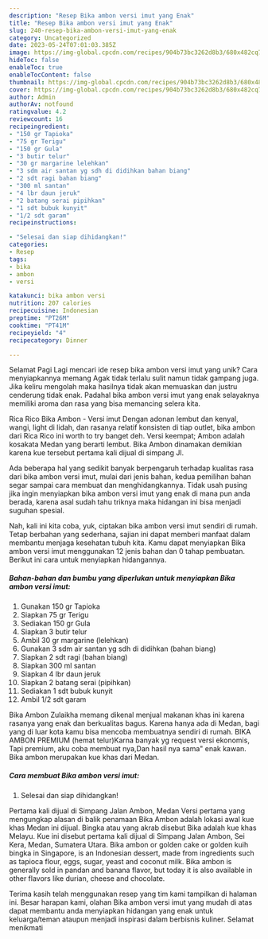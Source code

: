 ```yaml
---
description: "Resep Bika ambon versi imut yang Enak"
title: "Resep Bika ambon versi imut yang Enak"
slug: 240-resep-bika-ambon-versi-imut-yang-enak
category: Uncategorized
date: 2023-05-24T07:01:03.385Z
image: https://img-global.cpcdn.com/recipes/904b73bc3262d8b3/680x482cq70/bika-ambon-versi-imut-foto-resep-utama.jpg
hideToc: false
enableToc: true
enableTocContent: false
thumbnail: https://img-global.cpcdn.com/recipes/904b73bc3262d8b3/680x482cq70/bika-ambon-versi-imut-foto-resep-utama.jpg
cover: https://img-global.cpcdn.com/recipes/904b73bc3262d8b3/680x482cq70/bika-ambon-versi-imut-foto-resep-utama.jpg
author: Admin
authorAv: notfound
ratingvalue: 4.2
reviewcount: 16
recipeingredient:
- "150 gr Tapioka"
- "75 gr Terigu"
- "150 gr Gula"
- "3 butir telur"
- "30 gr margarine lelehkan"
- "3 sdm air santan yg sdh di didihkan bahan biang"
- "2 sdt ragi bahan biang"
- "300 ml santan"
- "4 lbr daun jeruk"
- "2 batang serai pipihkan"
- "1 sdt bubuk kunyit"
- "1/2 sdt garam"
recipeinstructions:

- "Selesai dan siap dihidangkan!"
categories:
- Resep
tags:
- bika
- ambon
- versi

katakunci: bika ambon versi 
nutrition: 207 calories
recipecuisine: Indonesian
preptime: "PT26M"
cooktime: "PT41M"
recipeyield: "4"
recipecategory: Dinner

---
```



Selamat Pagi Lagi mencari ide resep bika ambon versi imut yang unik? Cara menyiapkannya memang Agak tidak terlalu sulit namun tidak gampang juga. Jika keliru mengolah maka hasilnya tidak akan memuaskan dan justru cenderung tidak enak. Padahal bika ambon versi imut yang enak selayaknya memiliki aroma dan rasa yang bisa memancing selera kita.


Rica Rico Bika Ambon - Versi imut Dengan adonan lembut dan kenyal, wangi, light di lidah, dan rasanya relatif konsisten di tiap outlet, bika ambon dari Rica Rico ini worth to try banget deh. Versi keempat; Ambon adalah kosakata Medan yang berarti lembut. Bika Ambon dinamakan demikian karena kue tersebut pertama kali dijual di simpang Jl.

Ada beberapa hal yang sedikit banyak berpengaruh terhadap kualitas rasa dari bika ambon versi imut, mulai dari jenis bahan, kedua pemilihan bahan segar sampai cara membuat dan menghidangkannya. Tidak usah pusing jika ingin menyiapkan bika ambon versi imut yang enak di mana pun anda berada, karena asal sudah tahu triknya maka hidangan ini bisa menjadi suguhan spesial.


Nah, kali ini kita coba, yuk, ciptakan bika ambon versi imut sendiri di rumah. Tetap berbahan yang sederhana, sajian ini dapat memberi manfaat dalam membantu menjaga kesehatan tubuh kita. Kamu dapat menyiapkan Bika ambon versi imut menggunakan 12 jenis bahan dan 0 tahap pembuatan. Berikut ini cara untuk menyiapkan hidangannya.

<!--inarticleads1-->

##### Bahan-bahan dan bumbu yang diperlukan untuk menyiapkan Bika ambon versi imut:

1. Gunakan 150 gr Tapioka
1. Siapkan 75 gr Terigu
1. Sediakan 150 gr Gula
1. Siapkan 3 butir telur
1. Ambil 30 gr margarine (lelehkan)
1. Gunakan 3 sdm air santan yg sdh di didihkan (bahan biang)
1. Siapkan 2 sdt ragi (bahan biang)
1. Siapkan 300 ml santan
1. Siapkan 4 lbr daun jeruk
1. Siapkan 2 batang serai (pipihkan)
1. Sediakan 1 sdt bubuk kunyit
1. Ambil 1/2 sdt garam


Bika Ambon Zulaikha memang dikenal menjual makanan khas ini karena rasanya yang enak dan berkualitas bagus. Karena hanya ada di Medan, bagi yang di luar kota kamu bisa mencoba membuatnya sendiri di rumah. BIKA AMBON PREMIUM (hemat telur)Karna banyak yg request versi ekonomis, Tapi premium, aku coba membuat nya,Dan hasil nya sama&#34; enak kawan. Bika ambon merupakan kue khas dari Medan. 

<!--inarticleads2-->

##### Cara membuat Bika ambon versi imut:


1. Selesai dan siap dihidangkan!

Pertama kali dijual di Simpang Jalan Ambon, Medan Versi pertama yang mengungkap alasan di balik penamaan Bika Ambon adalah lokasi awal kue khas Medan ini dijual. Bingka atau yang akrab disebut Bika adalah kue khas Melayu. Kue ini disebut pertama kali dijual di Simpang Jalan Ambon, Sei Kera, Medan, Sumatera Utara. Bika ambon or golden cake or golden kuih bingka in Singapore, is an Indonesian dessert, made from ingredients such as tapioca flour, eggs, sugar, yeast and coconut milk. Bika ambon is generally sold in pandan and banana flavor, but today it is also available in other flavors like durian, cheese and chocolate. 

Terima kasih telah menggunakan resep yang tim kami tampilkan di halaman ini. Besar harapan kami, olahan Bika ambon versi imut yang mudah di atas dapat membantu anda menyiapkan hidangan yang enak untuk keluarga/teman ataupun menjadi inspirasi dalam berbisnis kuliner. Selamat menikmati
